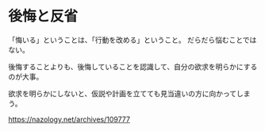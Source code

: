 # 後悔と反省

「悔いる」ということは、「行動を改める」ということ。
だらだら悩むことではない。

後悔することよりも、後悔していることを認識して、自分の欲求を明らかにするのが大事。

欲求を明らかにしないと、仮説や計画を立てても見当違いの方に向かってしまう。

https://nazology.net/archives/109777
